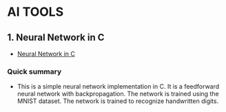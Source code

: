 # AI TOOLS

## 1. Neural Network in C 
- [Neural Network in C](https://github.com/yanlkm/ai_tools/tree/main/nnc)

### Quick summary
- This is a simple neural network implementation in C. It is a feedforward neural network with backpropagation. The network is trained using the MNIST dataset. The network is trained to recognize handwritten digits.